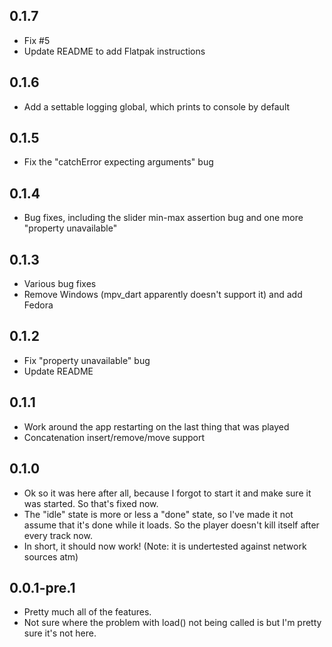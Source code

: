 ## 0.1.7
* Fix #5
* Update README to add Flatpak instructions

## 0.1.6
* Add a settable logging global, which prints to console by default

## 0.1.5
* Fix the "catchError expecting arguments" bug

## 0.1.4
* Bug fixes, including the slider min-max assertion bug and one more "property unavailable"

## 0.1.3
* Various bug fixes
* Remove Windows (mpv_dart apparently doesn't support it) and add Fedora

## 0.1.2
* Fix "property unavailable" bug
* Update README

## 0.1.1
* Work around the app restarting on the last thing that was played
* Concatenation insert/remove/move support

## 0.1.0
* Ok so it was here after all, because I forgot to start it and make sure it was started. So that's fixed now.
* The "idle" state is more or less a "done" state, so I've made it not assume that it's done while it loads. So the player doesn't kill itself after every track now.
* In short, it should now work! (Note: it is undertested against network sources atm)

## 0.0.1-pre.1

* Pretty much all of the features.
* Not sure where the problem with load() not being called is but I'm pretty sure it's not here.
